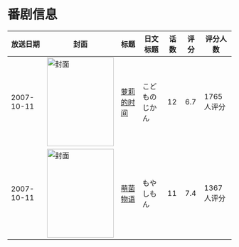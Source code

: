# 番剧信息

|放送日期|封面|标题|日文标题|话数|评分|评分人数|
|---|---|---|---|---|---|---|
|2007-10-11|<img src="https://lain.bgm.tv/pic/cover/c/f5/5c/2482_IvcyP.jpg" alt="封面" style="width:150px;height:200px;object-fit:cover;">|[萝莉的时间](https://bangumi.tv/subject/2482)|こどものじかん|12|6.7|1765人评分|
|2007-10-11|<img src="https://lain.bgm.tv/pic/cover/c/5a/01/3012_H4KKl.jpg" alt="封面" style="width:150px;height:200px;object-fit:cover;">|[萌菌物语](https://bangumi.tv/subject/3012)|もやしもん|11|7.4|1367人评分|
